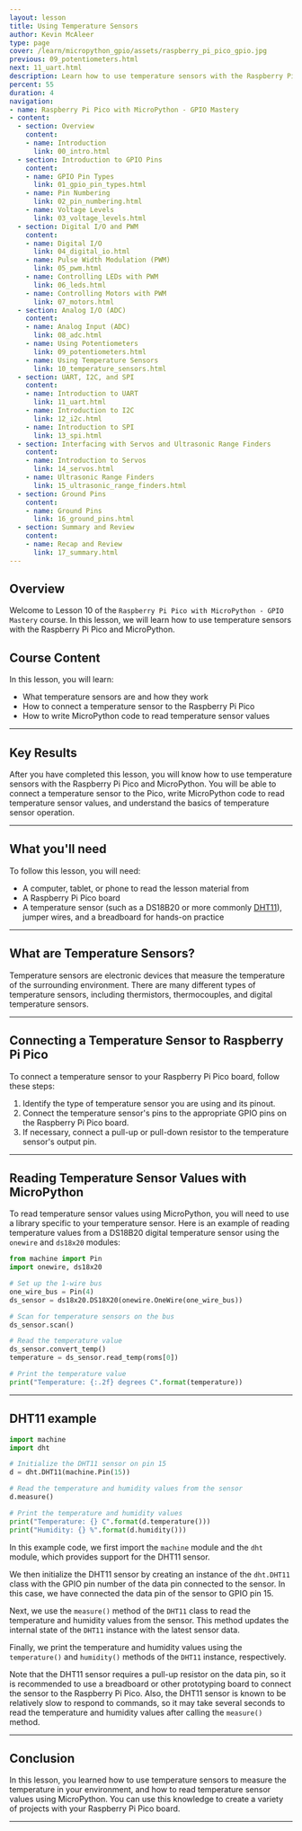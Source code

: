 ```yaml
---
layout: lesson
title: Using Temperature Sensors
author: Kevin McAleer
type: page
cover: /learn/micropython_gpio/assets/raspberry_pi_pico_gpio.jpg
previous: 09_potentiometers.html
next: 11_uart.html
description: Learn how to use temperature sensors with the Raspberry Pi Pico and MicroPython.
percent: 55
duration: 4
navigation:
- name: Raspberry Pi Pico with MicroPython - GPIO Mastery
- content:
  - section: Overview
    content:
    - name: Introduction
      link: 00_intro.html
  - section: Introduction to GPIO Pins
    content:
    - name: GPIO Pin Types
      link: 01_gpio_pin_types.html
    - name: Pin Numbering
      link: 02_pin_numbering.html
    - name: Voltage Levels
      link: 03_voltage_levels.html
  - section: Digital I/O and PWM
    content:
    - name: Digital I/O
      link: 04_digital_io.html
    - name: Pulse Width Modulation (PWM)
      link: 05_pwm.html
    - name: Controlling LEDs with PWM
      link: 06_leds.html
    - name: Controlling Motors with PWM
      link: 07_motors.html
  - section: Analog I/O (ADC)
    content:
    - name: Analog Input (ADC)
      link: 08_adc.html
    - name: Using Potentiometers
      link: 09_potentiometers.html
    - name: Using Temperature Sensors
      link: 10_temperature_sensors.html
  - section: UART, I2C, and SPI
    content:
    - name: Introduction to UART
      link: 11_uart.html
    - name: Introduction to I2C
      link: 12_i2c.html
    - name: Introduction to SPI
      link: 13_spi.html
  - section: Interfacing with Servos and Ultrasonic Range Finders
    content:
    - name: Introduction to Servos
      link: 14_servos.html
    - name: Ultrasonic Range Finders
      link: 15_ultrasonic_range_finders.html
  - section: Ground Pins
    content:
    - name: Ground Pins
      link: 16_ground_pins.html
  - section: Summary and Review
    content:
    - name: Recap and Review
      link: 17_summary.html
---
```



<!-- ![Cover photo of a temperature sensor connected to a Raspberry Pi Pico board](assets/raspberry_pi_pico_temperature_sensor.jpg){:class="cover"} -->

## Overview

Welcome to Lesson 10 of the `Raspberry Pi Pico with MicroPython - GPIO Mastery` course. In this lesson, we will learn how to use temperature sensors with the Raspberry Pi Pico and MicroPython.

## Course Content

In this lesson, you will learn:

* What temperature sensors are and how they work
* How to connect a temperature sensor to the Raspberry Pi Pico
* How to write MicroPython code to read temperature sensor values

---

## Key Results

After you have completed this lesson, you will know how to use temperature sensors with the Raspberry Pi Pico and MicroPython. You will be able to connect a temperature sensor to the Pico, write MicroPython code to read temperature sensor values, and understand the basics of temperature sensor operation.

---

## What you'll need

To follow this lesson, you will need:

* A computer, tablet, or phone to read the lesson material from
* A Raspberry Pi Pico board
* A temperature sensor (such as a DS18B20 or more commonly [DHT11](/resources/glossary#dht11)), jumper wires, and a breadboard for hands-on practice

---

## What are Temperature Sensors?

Temperature sensors are electronic devices that measure the temperature of the surrounding environment. There are many different types of temperature sensors, including thermistors, thermocouples, and digital temperature sensors.

---

## Connecting a Temperature Sensor to Raspberry Pi Pico

To connect a temperature sensor to your Raspberry Pi Pico board, follow these steps:

1. Identify the type of temperature sensor you are using and its pinout.
2. Connect the temperature sensor's pins to the appropriate GPIO pins on the Raspberry Pi Pico board.
3. If necessary, connect a pull-up or pull-down resistor to the temperature sensor's output pin.

---

## Reading Temperature Sensor Values with MicroPython

To read temperature sensor values using MicroPython, you will need to use a library specific to your temperature sensor. Here is an example of reading temperature values from a DS18B20 digital temperature sensor using the `onewire` and `ds18x20` modules:

```python
from machine import Pin
import onewire, ds18x20

# Set up the 1-wire bus
one_wire_bus = Pin(4)
ds_sensor = ds18x20.DS18X20(onewire.OneWire(one_wire_bus))

# Scan for temperature sensors on the bus
ds_sensor.scan()

# Read the temperature value
ds_sensor.convert_temp()
temperature = ds_sensor.read_temp(roms[0])

# Print the temperature value
print("Temperature: {:.2f} degrees C".format(temperature))
```

---

## DHT11 example

```python
import machine
import dht

# Initialize the DHT11 sensor on pin 15
d = dht.DHT11(machine.Pin(15))

# Read the temperature and humidity values from the sensor
d.measure()

# Print the temperature and humidity values
print("Temperature: {} C".format(d.temperature()))
print("Humidity: {} %".format(d.humidity()))
```

In this example code, we first import the `machine` module and the `dht` module, which provides support for the DHT11 sensor.

We then initialize the DHT11 sensor by creating an instance of the `dht.DHT11` class with the GPIO pin number of the data pin connected to the sensor. In this case, we have connected the data pin of the sensor to GPIO pin 15.

Next, we use the `measure()` method of the `DHT11` class to read the temperature and humidity values from the sensor. This method updates the internal state of the `DHT11` instance with the latest sensor data.

Finally, we print the temperature and humidity values using the `temperature()` and `humidity()` methods of the `DHT11` instance, respectively.

Note that the DHT11 sensor requires a pull-up resistor on the data pin, so it is recommended to use a breadboard or other prototyping board to connect the sensor to the Raspberry Pi Pico. Also, the DHT11 sensor is known to be relatively slow to respond to commands, so it may take several seconds to read the temperature and humidity values after calling the `measure()` method.

---

## Conclusion

In this lesson, you learned how to use temperature sensors to measure the temperature in your environment, and how to read temperature sensor values using MicroPython. You can use this knowledge to create a variety of projects with your Raspberry Pi Pico board.

---
